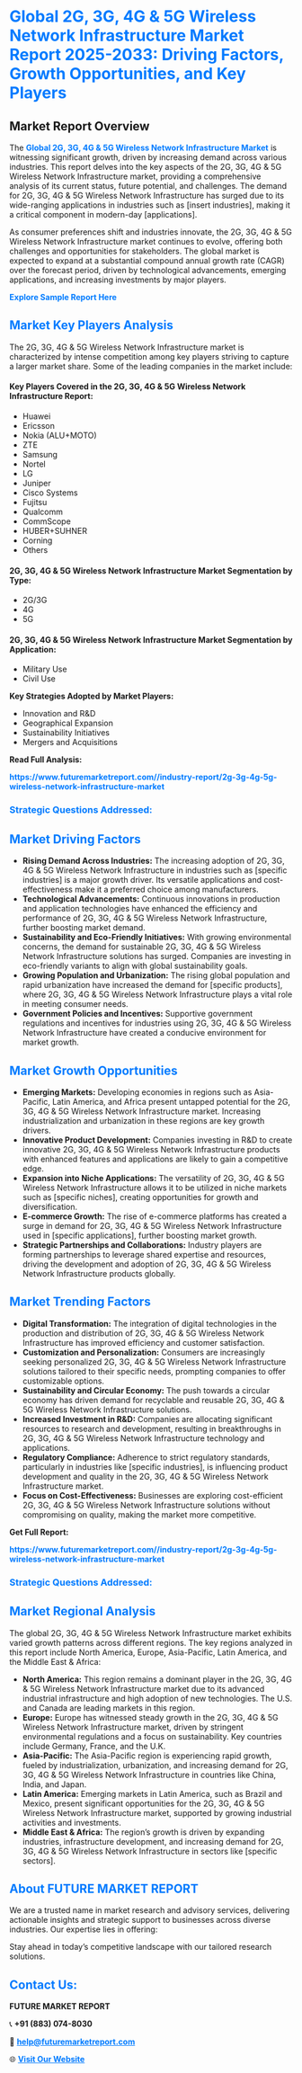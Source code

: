 <h1 style="color: #007BFF;">Global 2G, 3G, 4G & 5G Wireless Network Infrastructure Market Report 2025-2033: Driving Factors, Growth Opportunities, and Key Players</h1>

<section id="overview">
<h2>Market Report Overview</h2>
<p>The <a href="https://www.futuremarketreport.com//industry-report/2g-3g-4g-5g-wireless-network-infrastructure-market" style="color: #007BFF; text-decoration: none;"><strong>Global 2G, 3G, 4G & 5G Wireless Network Infrastructure Market</strong></a> is witnessing significant growth, driven by increasing demand across various industries. This report delves into the key aspects of the 2G, 3G, 4G & 5G Wireless Network Infrastructure market, providing a comprehensive analysis of its current status, future potential, and challenges. The demand for 2G, 3G, 4G & 5G Wireless Network Infrastructure has surged due to its wide-ranging applications in industries such as [insert industries], making it a critical component in modern-day [applications].</p>
<p>As consumer preferences shift and industries innovate, the 2G, 3G, 4G & 5G Wireless Network Infrastructure market continues to evolve, offering both challenges and opportunities for stakeholders. The global market is expected to expand at a substantial compound annual growth rate (CAGR) over the forecast period, driven by technological advancements, emerging applications, and increasing investments by major players.</p>
</section>

<section id="overview">
<p><a href="https://www.futuremarketreport.com//request-sample/reportId=46474" style="color: #007BFF; text-decoration: none;"><strong>Explore Sample Report Here</strong></a></p>
</section>

<section id="key-players">
<h2 style="color: #007BFF;">Market Key Players Analysis</h2>
<p>The 2G, 3G, 4G & 5G Wireless Network Infrastructure market is characterized by intense competition among key players striving to capture a larger market share. Some of the leading companies in the market include:</p>
<h4>Key Players Covered in the 2G, 3G, 4G & 5G Wireless Network Infrastructure Report:</h4>
<ul><li>Huawei</li><li>Ericsson</li><li>Nokia (ALU+MOTO)</li><li>ZTE</li><li>Samsung</li><li>Nortel</li><li>LG</li><li>Juniper</li><li>Cisco Systems</li><li>Fujitsu</li><li>Qualcomm</li><li>CommScope</li><li>HUBER+SUHNER</li><li>Corning</li><li>Others</li></ul>
<h4>2G, 3G, 4G & 5G Wireless Network Infrastructure Market Segmentation by Type:</h4>
<ul><li>2G/3G</li><li>4G</li><li>5G</li></ul>

<h4>2G, 3G, 4G & 5G Wireless Network Infrastructure Market Segmentation by Application:</h4>
<ul><li>Military Use</li><li>Civil Use</li></ul>
<p><strong>Key Strategies Adopted by Market Players:</strong></p>
<ul>
<li>Innovation and R&D</li>
<li>Geographical Expansion</li>
<li>Sustainability Initiatives</li>
<li>Mergers and Acquisitions</li>
</ul>
</section>

<section>
<p><strong>Read Full Analysis: </strong></p><a href="https://www.futuremarketreport.com//industry-report/2g-3g-4g-5g-wireless-network-infrastructure-market" style="color: #007BFF; text-decoration: none;"><strong>https://www.futuremarketreport.com//industry-report/2g-3g-4g-5g-wireless-network-infrastructure-market</strong></a>
<h3 style="color: #007BFF;">Strategic Questions Addressed:</h3>
</section>

<section id="driving-factors">
<h2 style="color: #007BFF;">Market Driving Factors</h2>
<ul>
<li><strong>Rising Demand Across Industries:</strong> The increasing adoption of 2G, 3G, 4G & 5G Wireless Network Infrastructure in industries such as [specific industries] is a major growth driver. Its versatile applications and cost-effectiveness make it a preferred choice among manufacturers.</li>
<li><strong>Technological Advancements:</strong> Continuous innovations in production and application technologies have enhanced the efficiency and performance of 2G, 3G, 4G & 5G Wireless Network Infrastructure, further boosting market demand.</li>
<li><strong>Sustainability and Eco-Friendly Initiatives:</strong> With growing environmental concerns, the demand for sustainable 2G, 3G, 4G & 5G Wireless Network Infrastructure solutions has surged. Companies are investing in eco-friendly variants to align with global sustainability goals.</li>
<li><strong>Growing Population and Urbanization:</strong> The rising global population and rapid urbanization have increased the demand for [specific products], where 2G, 3G, 4G & 5G Wireless Network Infrastructure plays a vital role in meeting consumer needs.</li>
<li><strong>Government Policies and Incentives:</strong> Supportive government regulations and incentives for industries using 2G, 3G, 4G & 5G Wireless Network Infrastructure have created a conducive environment for market growth.</li>
</ul>
</section>

<section id="growth-opportunities">
<h2 style="color: #007BFF;">Market Growth Opportunities</h2>
<ul>
<li><strong>Emerging Markets:</strong> Developing economies in regions such as Asia-Pacific, Latin America, and Africa present untapped potential for the 2G, 3G, 4G & 5G Wireless Network Infrastructure market. Increasing industrialization and urbanization in these regions are key growth drivers.</li>
<li><strong>Innovative Product Development:</strong> Companies investing in R&D to create innovative 2G, 3G, 4G & 5G Wireless Network Infrastructure products with enhanced features and applications are likely to gain a competitive edge.</li>
<li><strong>Expansion into Niche Applications:</strong> The versatility of 2G, 3G, 4G & 5G Wireless Network Infrastructure allows it to be utilized in niche markets such as [specific niches], creating opportunities for growth and diversification.</li>
<li><strong>E-commerce Growth:</strong> The rise of e-commerce platforms has created a surge in demand for 2G, 3G, 4G & 5G Wireless Network Infrastructure used in [specific applications], further boosting market growth.</li>
<li><strong>Strategic Partnerships and Collaborations:</strong> Industry players are forming partnerships to leverage shared expertise and resources, driving the development and adoption of 2G, 3G, 4G & 5G Wireless Network Infrastructure products globally.</li>
</ul>
</section>

<section id="trending-factors">
<h2 style="color: #007BFF;">Market Trending Factors</h2>
<ul>
<li><strong>Digital Transformation:</strong> The integration of digital technologies in the production and distribution of 2G, 3G, 4G & 5G Wireless Network Infrastructure has improved efficiency and customer satisfaction.</li>
<li><strong>Customization and Personalization:</strong> Consumers are increasingly seeking personalized 2G, 3G, 4G & 5G Wireless Network Infrastructure solutions tailored to their specific needs, prompting companies to offer customizable options.</li>
<li><strong>Sustainability and Circular Economy:</strong> The push towards a circular economy has driven demand for recyclable and reusable 2G, 3G, 4G & 5G Wireless Network Infrastructure solutions.</li>
<li><strong>Increased Investment in R&D:</strong> Companies are allocating significant resources to research and development, resulting in breakthroughs in 2G, 3G, 4G & 5G Wireless Network Infrastructure technology and applications.</li>
<li><strong>Regulatory Compliance:</strong> Adherence to strict regulatory standards, particularly in industries like [specific industries], is influencing product development and quality in the 2G, 3G, 4G & 5G Wireless Network Infrastructure market.</li>
<li><strong>Focus on Cost-Effectiveness:</strong> Businesses are exploring cost-efficient 2G, 3G, 4G & 5G Wireless Network Infrastructure solutions without compromising on quality, making the market more competitive.</li>
</ul>
</section>

<section>
<p><strong>Get Full Report: </strong></p><a href="https://www.futuremarketreport.com//industry-report/2g-3g-4g-5g-wireless-network-infrastructure-market" style="color: #007BFF; text-decoration: none;"><strong>https://www.futuremarketreport.com//industry-report/2g-3g-4g-5g-wireless-network-infrastructure-market</strong></a>
<h3 style="color: #007BFF;">Strategic Questions Addressed:</h3>
</section>


<section id="regional-analysis">
<h2 style="color: #007BFF;">Market Regional Analysis</h2>
<p>The global 2G, 3G, 4G & 5G Wireless Network Infrastructure market exhibits varied growth patterns across different regions. The key regions analyzed in this report include North America, Europe, Asia-Pacific, Latin America, and the Middle East & Africa:</p>
<ul>
<li><strong>North America:</strong> This region remains a dominant player in the 2G, 3G, 4G & 5G Wireless Network Infrastructure market due to its advanced industrial infrastructure and high adoption of new technologies. The U.S. and Canada are leading markets in this region.</li>
<li><strong>Europe:</strong> Europe has witnessed steady growth in the 2G, 3G, 4G & 5G Wireless Network Infrastructure market, driven by stringent environmental regulations and a focus on sustainability. Key countries include Germany, France, and the U.K.</li>
<li><strong>Asia-Pacific:</strong> The Asia-Pacific region is experiencing rapid growth, fueled by industrialization, urbanization, and increasing demand for 2G, 3G, 4G & 5G Wireless Network Infrastructure in countries like China, India, and Japan.</li>
<li><strong>Latin America:</strong> Emerging markets in Latin America, such as Brazil and Mexico, present significant opportunities for the 2G, 3G, 4G & 5G Wireless Network Infrastructure market, supported by growing industrial activities and investments.</li>
<li><strong>Middle East & Africa:</strong> The region’s growth is driven by expanding industries, infrastructure development, and increasing demand for 2G, 3G, 4G & 5G Wireless Network Infrastructure in sectors like [specific sectors].</li>
</ul>
</section>

<footer>
<h2 style="color: #007BFF;">About FUTURE MARKET REPORT</h2>
<p>We are a trusted name in market research and advisory services, delivering actionable insights and strategic support to businesses across diverse industries. Our expertise lies in offering:</p>

<p>Stay ahead in today’s competitive landscape with our tailored research solutions.</p>

<h2 style="color: #007BFF;">Contact Us:</h2>
<p><strong>FUTURE MARKET REPORT</strong></p>
<p>📞 <strong>+91 (883) 074-8030</strong></p>
<p>📧 <strong><a href="mailto:help@futuremarketreport.com" style="color: #007BFF;">help@futuremarketreport.com</a></strong></p>
<p>🌐 <strong><a href="https://www.futuremarketreport.com/" style="color: #007BFF;">Visit Our Website</a></strong></p>
</footer>